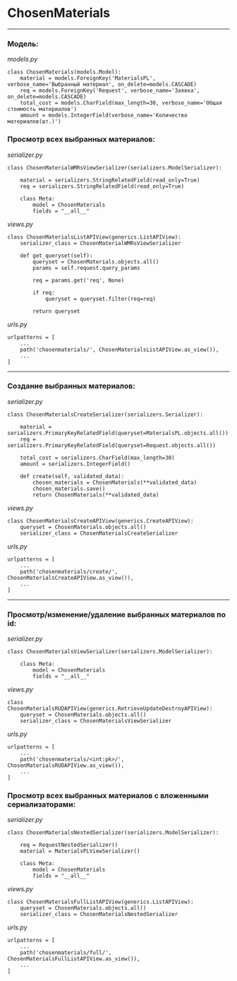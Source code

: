 # ChosenMaterials

---
### Модель:
_models.py_
```
class ChosenMaterials(models.Model):
    material = models.ForeignKey('MaterialsPL', verbose_name='Выбранный материал', on_delete=models.CASCADE)
    req = models.ForeignKey('Request', verbose_name='Заявка', on_delete=models.CASCADE)
    total_cost = models.CharField(max_length=30, verbose_name='Общая стоимость материалов')
    amount = models.IntegerField(verbose_name='Количество материалов(шт.)')
```

### Просмотр всех выбранных материалов:
_serializer.py_
```
class ChosenMaterialWMRsViewSerializer(serializers.ModelSerializer):

    material = serializers.StringRelatedField(read_only=True)
    req = serializers.StringRelatedField(read_only=True)

    class Meta:
        model = ChosenMaterials
        fields = "__all__"
```

_views.py_
```
class ChosenMaterialsListAPIView(generics.ListAPIView):
    serializer_class = ChosenMaterialWMRsViewSerializer

    def get_queryset(self):
        queryset = ChosenMaterials.objects.all()
        params = self.request.query_params

        req = params.get('req', None)

        if req:
            queryset = queryset.filter(req=req)

        return queryset
```

_urls.py_
```
urlpatterns = [
    ...
    path('chosenmaterials/', ChosenMaterialsListAPIView.as_view()),
    ...
]
```
---
### Создание выбранных материалов:
_serializer.py_
```
class ChosenMaterialsCreateSerializer(serializers.Serializer):

    material = serializers.PrimaryKeyRelatedField(queryset=MaterialsPL.objects.all())
    req = serializers.PrimaryKeyRelatedField(queryset=Request.objects.all())

    total_cost = serializers.CharField(max_length=30)
    amount = serializers.IntegerField()

    def create(self, validated_data):
        chosen_materials = ChosenMaterials(**validated_data)
        chosen_materials.save()
        return ChosenMaterials(**validated_data)
```

_views.py_
```
class ChosenMaterialsCreateAPIView(generics.CreateAPIView):
    queryset = ChosenMaterials.objects.all()
    serializer_class = ChosenMaterialsCreateSerializer
```

_urls.py_
```
urlpatterns = [
    ...
    path('chosenmaterials/create/', ChosenMaterialsCreateAPIView.as_view()),
    ...
]
```
---
### Просмотр/изменение/удаление выбранных материалов по id:
_serializer.py_
```
class ChosenMaterialsViewSerializer(serializers.ModelSerializer):

    class Meta:
        model = ChosenMaterials
        fields = "__all__"
```

_views.py_
```
class ChosenMaterialsRUDAPIView(generics.RetrieveUpdateDestroyAPIView):
    queryset = ChosenMaterials.objects.all()
    serializer_class = ChosenMaterialsViewSerializer
```

_urls.py_
```
urlpatterns = [
    ...
    path('chosenmaterials/<int:pk>/', ChosenMaterialsRUDAPIView.as_view()),
    ...
]
```
### Просмотр всех выбранных материалов с вложенными сериализаторами:
_serializer.py_
```
class ChosenMaterialsNestedSerializer(serializers.ModelSerializer):

    req = RequestNestedSerializer()
    material = MaterialsPLViewSerializer()

    class Meta:
        model = ChosenMaterials
        fields = "__all__"
```

_views.py_
```
class ChosenMaterialsFullListAPIView(generics.ListAPIView):
    queryset = ChosenMaterials.objects.all()
    serializer_class = ChosenMaterialsNestedSerializer
```

_urls.py_
```
urlpatterns = [
    ...
    path('chosenmaterials/full/', ChosenMaterialsFullListAPIView.as_view()),
    ...
]
```
